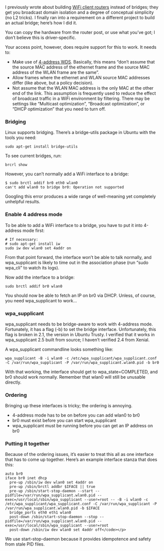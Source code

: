 <!--# set var="title" value="WiFi bridging redux" -->
<!--# set var="date" value="May 17, 2016" -->

<!--# include file="include/top.html" -->

I previously wrote about building [WiFi client routers](https://medium.com/where-the-flamingcow-roams/wifi-client-router-setup-9712a5f943e4#.z3wzhlub9) instead of bridges; they get you broadcast domain isolation and a degree of conceptual simplicity (no L2 tricks). I finally ran into a requirement on a different project to build an actual bridge; here’s how I did it.

You can copy the hardware from the router post, or use what you’ve got; I don’t believe this is driver-specific.

Your access point, however, does require support for this to work. It needs to:

* Make use of [4-address WDS](http://madwifi-project.org/wiki/AboutWDS). Basically, this means “don’t assume that the source MAC address of the ethernet frame and the source MAC address of the WLAN frame are the same”.
* Allow frames where the ethernet and WLAN source MAC addresses differ (like above, but a policy decision).
* Not assume that the WLAN MAC address is the only MAC at the other end of the link. This assumption is frequently used to reduce the effect of broadcast traffic in a WiFi environment by filtering. There may be settings like “Multicast optimization”, “Broadcast optimization”, or “DHCP optimization” that you need to turn off.

### Bridging

Linux supports bridging. There’s a bridge-utils package in Ubuntu with the tools you need:

    sudo apt-get install bridge-utils

To see current bridges, run:

    brcrl show

However, you can’t normally add a WiFi interface to a bridge:

    $ sudo brctl addif br0 eth0 wlan0
    can't add wlan0 to bridge br0: Operation not supported

Googling this error produces a wide range of well-meaning yet completely unhelpful results.

### Enable 4 address mode

To be able to add a WiFi interface to a bridge, you have to put it into 4-address mode first:

    # If necessary:
    # sudo apt-get install iw
    sudo iw dev wlan0 set 4addr on

From that point forward, the interface won’t be able to talk normally, and wpa\_supplicant is likely to time out in the association phase (run “sudo wpa\_cli” to watch its logs).

Now add the interface to a bridge:

    sudo brctl addif br0 wlan0

You should now be able to fetch an IP on br0 via DHCP. Unless, of course, you need wpa\_supplicant to work…

### wpa\_supplicant

wpa\_supplicant needs to be bridge-aware to work with 4-address mode. Fortunately, it has a flag (-b) to set the bridge interface. Unfortunately, this flag is broken in 2.1, the version in Ubuntu Trusty. I verified that it works in wpa\_supplicant 2.5 built from source; I haven’t verified 2.4 from Xenial.

A wpa\_supplicant commandline looks something like:

    wpa_supplicant -B -i wlan0 -c /etc/wpa_supplicant/wpa_supplicant.conf -C /var/run/wpa_supplicant -P /var/run/wpa_supplicant.wlan0.pid -b br0

With that working, the interface should get to wpa\_state=COMPLETED, and br0 should work normally. Remember that wlan0 will still be unusable directly.

### Ordering

Bringing up these interfaces is tricky; the ordering is annoying.

* 4-address mode has to be on before you can add wlan0 to br0
* br0 must exist before you can start wpa\_supplicant
* wpa\_supplicant must be running before you can get an IP address on br0

### Putting it together

Because of the ordering issues, it’s easier to treat this all as one interface that has to come up together. Here’s an example interface stanza that does this:

    auto br0
    iface br0 inet dhcp
      pre-up /sbin/iw dev wlan0 set 4addr on
      pre-up /sbin/brctl addbr $IFACE || true
      pre-up /sbin/start-stop-daemon --start --pidfile=/var/run/wpa_supplicant.wlan0.pid --exec=/usr/local/sbin/wpa_supplicant --user=root -- -B -i wlan0 -c /etc/wpa_supplicant/wpa_supplicant.conf -C /var/run/wpa_supplicant -P /var/run/wpa_supplicant.wlan0.pid -b $IFACE
      bridge_ports eth0 eth1 wlan0
      post-down /sbin/start-stop-daemon --stop --pidfile=/var/run/wpa_supplicant.wlan0.pid --exec=/usr/local/sbin/wpa_supplicant --user=root
      post-down /sbin/iw dev wlan0 set 4addr off</code></p>

We use start-stop-daemon because it provides idempotence and safety from stale PID files.

<!--# include file="include/bottom.html" -->

